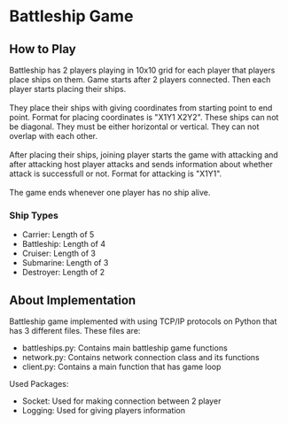# Battleship Game

## How to Play
Battleship has 2 players playing in 10x10 grid for each player that players place ships on them. Game starts after 2 players connected. Then each player starts placing their ships. <br><br>
They place their ships with giving coordinates from starting point to end point. Format for placing coordinates is "X1Y1 X2Y2". These ships can not be diagonal. They must be either horizontal or vertical. They can not overlap with each other. <br><br>
After placing their ships, joining player starts the game with attacking and after attacking host player attacks and sends information about whether attack is successfull or not. Format for attacking is "X1Y1". <br><br>
The game ends whenever one player has no ship alive. 

### Ship Types
- Carrier: Length of 5
- Battleship: Length of 4
- Cruiser: Length of 3
- Submarine: Length of 3 
- Destroyer: Length of 2


## About Implementation
Battleship game implemented with using TCP/IP protocols on Python that has 3 different files. These files are: 
- battleships.py: Contains main battleship game functions
- network.py: Contains network connection class and its functions
- client.py: Contains a main function that has game loop

Used Packages:
- Socket: Used for making connection between 2 player
- Logging: Used for giving players information


